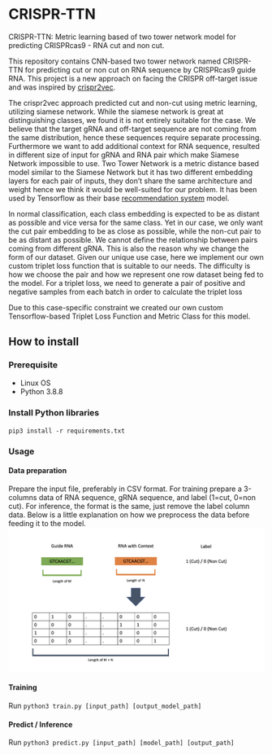 # CRISPR-TTN
CRISPR-TTN: Metric learning based of two tower network model for predicting CRISPRcas9 - RNA cut and non cut.

This repository contains CNN-based two tower network named CRISPR-TTN for predicting cut or non cut on RNA sequence by CRISPRcas9 guide RNA. This project is a new approach on facing the CRISPR off-target issue and was inspired by [crispr2vec](https://www.biorxiv.org/content/10.1101/2020.10.28.359885v2).

The crispr2vec approach predicted cut and non-cut using metric learning, utilizing siamese network. While the siamese network is great at distinguishing classes, we found it is not entirely suitable for the case. We believe that the target gRNA and off-target sequence are not coming from the same distribution, hence these sequences require separate processing. Furthermore we want to add additional context for RNA sequence, resulted in different size of input for gRNA and RNA pair which make Siamese Network impossible to use. Two Tower Network is a metric distance based model similar to the Siamese Network but it has two different embedding layers for each pair of inputs, they don’t share the same architecture and weight hence we think it would be well-suited for our problem. It has been used by Tensorflow as their base [recommendation system](https://blog.tensorflow.org/2020/09/introducing-tensorflow-recommenders.html) model. 

In normal classification, each class embedding is expected to be as distant as possible and vice versa for the same class. Yet in our case, we only want the cut pair embedding to be as close as possible, while the non-cut pair to be as distant as possible. We cannot define the relationship between pairs coming from different gRNA. This is also the reason why we change the form of our dataset. 
Given our unique use case, here we implement our own custom triplet loss function that is suitable to our needs. The difficulty is how we choose the pair and how we represent one row dataset being fed to the model. For a triplet loss, we need to generate a pair of positive and negative samples from each batch in order to calculate the triplet loss

Due to this case-specific constraint we created our own custom Tensorflow-based Triplet Loss Function and Metric Class for this model.

## How to install
### Prerequisite
- Linux OS
- Python 3.8.8

### Install Python libraries
`pip3 install -r requirements.txt`

### Usage
#### Data preparation
Prepare the input file, preferably in CSV format. For training prepare a 3-columns data of RNA sequence, gRNA sequence, and label (1=cut, 0=non cut). For inference, the format is the same, just remove the label column data. Below is a little explanation on how we preprocess the data before feeding it to the model.
![Fig1](images/data_preprocess.png)

#### Training
Run `python3 train.py [input_path] [output_model_path]`

#### Predict / Inference
Run `python3 predict.py [input_path] [model_path] [output_path]`